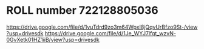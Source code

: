 # ROLL number 722128805036
https://drive.google.com/file/d/1vuTdrd9zo3m64WpxI8jQqvUrBfzo9St-/view?usp=drivesdk
https://drive.google.com/file/d/1Je_WYJ7lfqt_wzvN-0GvXetk01HZ1iiB/view?usp=drivesdk
